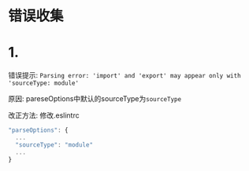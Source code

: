# 错误收集

# 1. 

错误提示: `Parsing error: 'import' and 'export' may appear only with 'sourceType: module'`

原因: pareseOptions中默认的sourceType为`sourceType`

改正方法: 修改.eslintrc

```javascript
"parseOptions": {
  ...
  "sourceType": "module"
  ...
}
```

